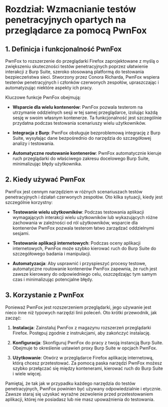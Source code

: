 # Rozdział: Wzmacnianie testów penetracyjnych opartych na przeglądarce za pomocą PwnFox

## 1. Definicja i funkcjonalność PwnFox

PwnFox to rozszerzenie do przeglądarki Firefox zaprojektowane z myślą o zwiększeniu skuteczności testów penetracyjnych poprzez ułatwienie interakcji z Burp Suite, szeroko stosowaną platformą do testowania bezpieczeństwa sieci. Stworzony przez Conora Richarda, PwnFox wspiera testerów penetracyjnych i członków czerwonych zespołów, upraszczając i automatyzując niektóre aspekty ich pracy.

Kluczowe funkcje PwnFox obejmują:

- **Wsparcie dla wielu kontenerów**: PwnFox pozwala testerom na utrzymanie oddzielnych sesji w tej samej przeglądarce, izolując każdą sesję w swoim własnym kontenerze. Ta funkcjonalność jest szczególnie przydatna podczas testowania scenariuszy wielu użytkowników.

- **Integracja z Burp**: PwnFox obsługuje bezproblemową integrację z Burp Suite, wysyłając dane bezpośrednio do narzędzia do szczegółowej analizy i testowania.

- **Automatyczne routowanie kontenerów**: PwnFox automatycznie kieruje ruch przeglądarki do właściwego zakresu docelowego Burp Suite, minimalizując błędy użytkownika.

## 2. Kiedy używać PwnFox

PwnFox jest cennym narzędziem w różnych scenariuszach testów penetracyjnych i działań czerwonych zespołów. Oto kilka sytuacji, kiedy jest szczególnie korzystny:

- **Testowanie wielu użytkowników**: Podczas testowania aplikacji wymagających interakcji wielu użytkowników lub wykazujących różne zachowania w zależności od ról użytkowników, wsparcie dla kontenerów PwnFox pozwala testerom łatwo zarządzać oddzielnymi sesjami.

- **Testowanie aplikacji internetowych**: Podczas oceny aplikacji internetowych, PwnFox może szybko kierować ruch do Burp Suite do szczegółowego badania i manipulacji.

- **Automatyzacja**: Aby usprawnić i przyspieszyć procesy testowe, automatyczne routowanie kontenerów PwnFox zapewnia, że ruch jest zawsze kierowany do odpowiedniego celu, oszczędzając tym samym czas i minimalizując potencjalne błędy.

## 3. Korzystanie z PwnFox

Ponieważ PwnFox jest rozszerzeniem przeglądarki, jego używanie jest nieco inne niż typowych narzędzi linii poleceń. Oto krótki przewodnik, jak zacząć:

1. **Instalacja**: Zainstaluj PwnFox z magazynu rozszerzeń przeglądarki Firefox. Postępuj zgodnie z instrukcjami, aby zakończyć instalację.

2. **Konfiguracja**: Skonfiguruj PwnFox do pracy z twoją instancją Burp Suite. Obejmuje to określenie ustawień proxy Burp Suite w opcjach PwnFox.

3. **Użytkowanie**: Otwórz w przeglądarce Firefox aplikację internetową, którą chcesz przetestować. Za pomocą paska narzędzi PwnFox możesz szybko przełączać się między kontenerami, kierować ruch do Burp Suite i wiele więcej.

Pamiętaj, że tak jak w przypadku każdego narzędzia do testów penetracyjnych, PwnFox powinien być używany odpowiedzialnie i etycznie. Zawsze staraj się uzyskać wyraźne zezwolenie przed przetestowaniem aplikacji, której nie posiadasz lub nie masz upoważnienia do testowania.
